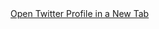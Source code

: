 <a href="https://twitter.com/bhargav_ram_pranav_mutyalapalli" target="_blank">
  Open Twitter Profile in a New Tab
</a>
